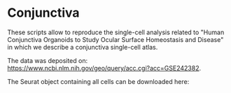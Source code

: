 # Conjunctiva

These scripts allow to reproduce the single-cell analysis related to "Human Conjunctiva Organoids to Study Ocular Surface Homeostasis and Disease" in which we describe a conjunctiva single-cell atlas.

The data was deposited on: https://www.ncbi.nlm.nih.gov/geo/query/acc.cgi?acc=GSE242382.

The Seurat object containing all cells can be downloaded here:
